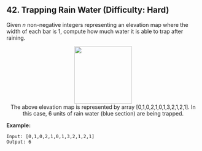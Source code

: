 ## 42. Trapping Rain Water (Difficulty: Hard)

Given *n* non-negative integers representing an elevation map where the width of each bar is 1, compute how much water it is able to trap after raining.

<p align="center">
  <img height="150" src="https://assets.leetcode.com/uploads/2018/10/22/rainwatertrap.png">
  <br>The above elevation map is represented by array [0,1,0,2,1,0,1,3,2,1,2,1]. In this case, 6 units of rain water (blue section) are being trapped.
</p>

**Example:**
```
Input: [0,1,0,2,1,0,1,3,2,1,2,1]
Output: 6
```

